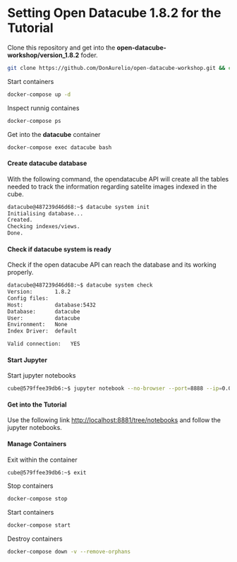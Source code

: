 # Setting Open Datacube 1.8.2 for the Tutorial

Clone this repository and get into the **open-datacube-workshop/version_1.8.2** foder.

```sh 
git clone https://github.com/DonAurelio/open-datacube-workshop.git && cd open-datacube-workshop/version_1.8.2
```

Start containers

```sh
docker-compose up -d 
```

Inspect runnig containes

```sh
docker-compose ps
```

Get into the **datacube** container

```sh
docker-compose exec datacube bash
```

#### Create datacube database

With the following command, the opendatacube API will create all the tables needed to track the information regarding satelite images indexed in the cube.

```sh 
datacube@487239d46d68:~$ datacube system init 
Initialising database...
Created.
Checking indexes/views.
Done.
```

#### Check if datacube system is ready

Check if the open datacube API can reach the database and its working properly.

```sh 
datacube@487239d46d68:~$ datacube system check 
Version:       1.8.2
Config files:  
Host:          database:5432
Database:      datacube
User:          datacube
Environment:   None
Index Driver:  default

Valid connection:	YES
```

#### Start Jupyter

Start jupyter notebooks

```sh 
cube@579ffee39db6:~$ jupyter notebook --no-browser --port=8888 --ip=0.0.0.0 --allow-root
```

#### Get into the Tutorial

Use the following link [http://localhost:8881/tree/notebooks](http://localhost:8888/tree/notebooks) and follow the jupyter notebooks. 

#### Manage Containers

Exit within the container

```sh
cube@579ffee39db6:~$ exit
```

Stop containers

```sh
docker-compose stop
```

Start containers

```sh
docker-compose start
```

Destroy containers 

```sh
docker-compose down -v --remove-orphans
```


<!-- # References  -->

<!-- 1. [View Landsat 8 imagery for a chosen time period](http://geoscienceaustralia.github.io/digitalearthau/notebooks/09_Workflows/RetrieveLandsat8ViewAndExport.html)
2. [netCDF4 module](https://unidata.github.io/netcdf4-python/netCDF4/index.html)
3. [Lesson 1. Export Numpy Arrays to Geotiff Format Using Rasterio and Python](https://www.earthdatascience.org/courses/earth-analytics-python/multispectral-remote-sensing-in-python/export-numpy-array-to-geotiff-in-python/)
4. [Calculate NDVI using rasterio](http://www.loicdutrieux.net/pyLandsat/NDVI_calc.html)
5. [Coordinate Reference Systems](https://docs.qgis.org/testing/en/docs/gentle_gis_introduction/coordinate_reference_systems.html)
6. [Open Datacube Jupyter Notebooks](https://datacube-core.readthedocs.io/en/stable/user/guide.html)
7. [Lesson 1. Clean Remote Sensing Data in Python - Clouds, Shadows & Cloud Masks](https://www.earthdatascience.org/courses/earth-analytics-python/multispectral-remote-sensing-modis/cloud-masks-with-spectral-data-python/)
 -->